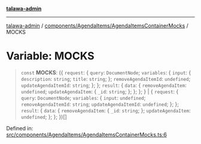 [**talawa-admin**](../../../../README.md)

***

[talawa-admin](../../../../README.md) / [components/AgendaItems/AgendaItemsContainerMocks](../README.md) / MOCKS

# Variable: MOCKS

> `const` **MOCKS**: (\{ `request`: \{ `query`: `DocumentNode`; `variables`: \{ `input`: \{ `description`: `string`; `title`: `string`; \}; `removeAgendaItemId`: `undefined`; `updateAgendaItemId`: `string`; \}; \}; `result`: \{ `data`: \{ `removeAgendaItem`: `undefined`; `updateAgendaItem`: \{ `_id`: `string`; \}; \}; \}; \} \| \{ `request`: \{ `query`: `DocumentNode`; `variables`: \{ `input`: `undefined`; `removeAgendaItemId`: `string`; `updateAgendaItemId`: `undefined`; \}; \}; `result`: \{ `data`: \{ `removeAgendaItem`: \{ `_id`: `string`; \}; `updateAgendaItem`: `undefined`; \}; \}; \})[]

Defined in: [src/components/AgendaItems/AgendaItemsContainerMocks.ts:6](https://github.com/gautam-divyanshu/talawa-admin/blob/cfee07d9592eee1569f258baf49181c393e48f1b/src/components/AgendaItems/AgendaItemsContainerMocks.ts#L6)
